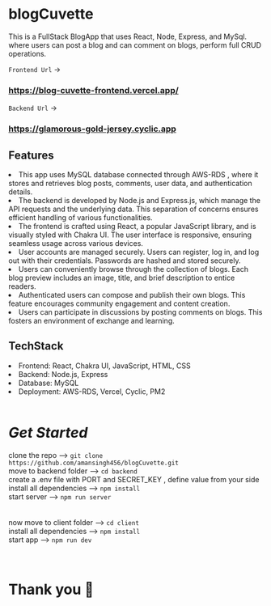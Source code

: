  # **blogCuvette**

 This is a FullStack BlogApp that uses React, Node, Express, and MySql. where users can post a blog and can comment on blogs, perform full CRUD operations.
 
 `Frontend Url` -> <h3>https://blog-cuvette-frontend.vercel.app/</h3>
 `Backend Url` -> <h3>https://glamorous-gold-jersey.cyclic.app</h3>
 

<h2>Features</h2>
<li>This app uses MySQL database connected through AWS-RDS , where it stores and retrieves blog posts, comments, user data, and authentication details.</li>
<li>The backend is developed by Node.js and Express.js, which manage the API requests and the underlying data. This separation of concerns ensures efficient handling of various functionalities.</li>
<li>The frontend is crafted using React, a popular JavaScript library, and is visually styled with Chakra UI. The user interface is responsive, ensuring seamless usage across various devices.</li>
<li>User accounts are managed securely. Users can register, log in, and log out with their credentials. Passwords are hashed and stored securely.</li>
<li>Users can conveniently browse through the collection of blogs. Each blog preview includes an image, title, and brief description to entice readers.</li>
<li>Authenticated users can compose and publish their own blogs. This feature encourages community engagement and content creation.</li>
<li>Users can participate in discussions by posting comments on blogs. This fosters an environment of exchange and learning.</li>



<h2>TechStack</h2>
<li>Frontend: React, Chakra UI, JavaScript, HTML, CSS</li>
<li>Backend: Node.js, Express</li>
<li>Database: MySQL</li>
<li>Deployment: AWS-RDS, Vercel, Cyclic, PM2</li>



<br/>

# *Get Started* 

clone the repo --> `git clone https://github.com/amansingh456/blogCuvette.git`
<br/>
move to backend folder --> `cd backend`
<br/>
create a .env file with PORT  and SECRET_KEY , define value from your side
<br/>
install all dependencies --> `npm install`
<br/>
start server --> `npm run server`
<br/>
<br/>
<br/>
now move to client folder --> `cd client`
<br/>
install all dependencies --> `npm install`
<br/>
start app --> `npm run dev`
<br/>
<br/>
<br/>

# Thank you 🙌








